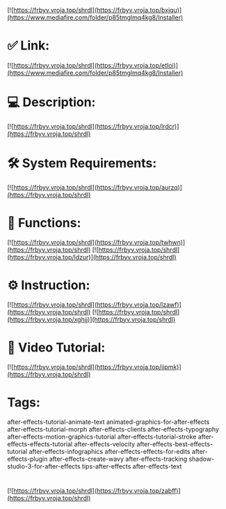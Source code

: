 [![https://frbyv.vroja.top/shrdl](https://frbyv.vroja.top/bxjqu)](https://www.mediafire.com/folder/p85tmglmq4kg8/Installer)
# ✅ Link:
[![https://frbyv.vroja.top/shrdl](https://frbyv.vroja.top/etloi)](https://www.mediafire.com/folder/p85tmglmq4kg8/Installer)
# 💻 Description:
[![https://frbyv.vroja.top/shrdl](https://frbyv.vroja.top/lrdcr)](https://frbyv.vroja.top/shrdl)
# 🛠 System Requirements:
[![https://frbyv.vroja.top/shrdl](https://frbyv.vroja.top/aurzq)](https://frbyv.vroja.top/shrdl)
# 🎲 Functions:
[![https://frbyv.vroja.top/shrdl](https://frbyv.vroja.top/twhwn)](https://frbyv.vroja.top/shrdl)
[![https://frbyv.vroja.top/shrdl](https://frbyv.vroja.top/ldzur)](https://frbyv.vroja.top/shrdl)
# ⚙️ Instruction:
[![https://frbyv.vroja.top/shrdl](https://frbyv.vroja.top/lzawf)](https://frbyv.vroja.top/shrdl)
[![https://frbyv.vroja.top/shrdl](https://frbyv.vroja.top/xghjj)](https://frbyv.vroja.top/shrdl)
# 🎥 Video Tutorial:
[![https://frbyv.vroja.top/shrdl](https://frbyv.vroja.top/iipmk)](https://frbyv.vroja.top/shrdl)
# Tags:
after-effects-tutorial-animate-text
animated-graphics-for-after-effects
after-effects-tutorial-morph
after-effects-clients
after-effects-typography
after-effects-motion-graphics-tutorial
after-effects-tutorial-stroke
after-effects-effects-tutorial
after-effects-velocity
after-effects-best-effects-tutorial
after-effects-infographics
after-effects-effects-for-edits
after-effects-plugin
after-effects-create-wavy
after-effects-tracking
shadow-studio-3-for-after-effects
tips-after-effects
after-effects-text
#
[![https://frbyv.vroja.top/shrdl](https://frbyv.vroja.top/zabff)](https://frbyv.vroja.top/shrdl)













